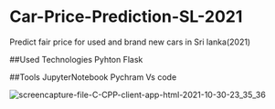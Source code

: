 # Car-Price-Prediction-SL-2021
Predict fair price for used and brand new cars in Sri lanka(2021)

##Used Technologies
  Pyhton
  Flask

##Tools
  JupyterNotebook
  Pychram
  Vs code
  
![screencapture-file-C-CPP-client-app-html-2021-10-30-23_35_36](https://user-images.githubusercontent.com/43994561/139553687-9416c288-6c54-4da2-9609-1ea9de1aae0e.png)
